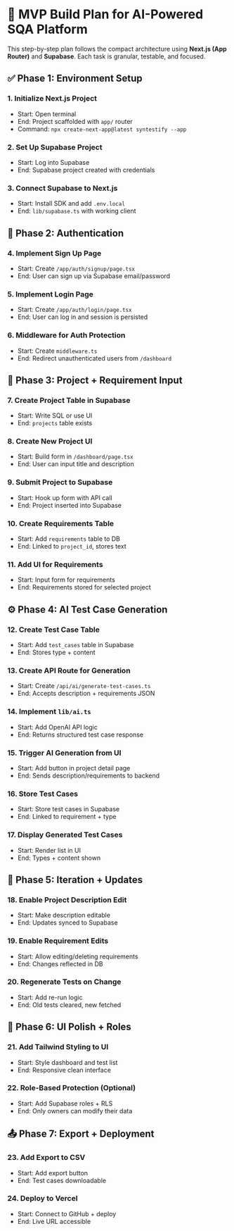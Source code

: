 # 🏁 MVP Build Plan for AI-Powered SQA Platform

This step-by-step plan follows the compact architecture using **Next.js (App Router)** and **Supabase**. Each task is granular, testable, and focused.

## ✅ Phase 1: Environment Setup

### 1. Initialize Next.js Project
- Start: Open terminal  
- End: Project scaffolded with `app/` router  
- Command: `npx create-next-app@latest syntestify --app`

### 2. Set Up Supabase Project
- Start: Log into Supabase  
- End: Supabase project created with credentials

### 3. Connect Supabase to Next.js
- Start: Install SDK and add `.env.local`  
- End: `lib/supabase.ts` with working client

## 🔐 Phase 2: Authentication

### 4. Implement Sign Up Page
- Start: Create `/app/auth/signup/page.tsx`  
- End: User can sign up via Supabase email/password

### 5. Implement Login Page
- Start: Create `/app/auth/login/page.tsx`  
- End: User can log in and session is persisted

### 6. Middleware for Auth Protection
- Start: Create `middleware.ts`  
- End: Redirect unauthenticated users from `/dashboard`

## 📄 Phase 3: Project + Requirement Input

### 7. Create Project Table in Supabase
- Start: Write SQL or use UI  
- End: `projects` table exists

### 8. Create New Project UI
- Start: Build form in `/dashboard/page.tsx`  
- End: User can input title and description

### 9. Submit Project to Supabase
- Start: Hook up form with API call  
- End: Project inserted into Supabase

### 10. Create Requirements Table
- Start: Add `requirements` table to DB  
- End: Linked to `project_id`, stores text

### 11. Add UI for Requirements
- Start: Input form for requirements  
- End: Requirements stored for selected project

## ⚙️ Phase 4: AI Test Case Generation

### 12. Create Test Case Table
- Start: Add `test_cases` table in Supabase  
- End: Stores type + content

### 13. Create API Route for Generation
- Start: Create `/api/ai/generate-test-cases.ts`  
- End: Accepts description + requirements JSON

### 14. Implement `lib/ai.ts`
- Start: Add OpenAI API logic  
- End: Returns structured test case response

### 15. Trigger AI Generation from UI
- Start: Add button in project detail page  
- End: Sends description/requirements to backend

### 16. Store Test Cases
- Start: Store test cases in Supabase  
- End: Linked to requirement + type

### 17. Display Generated Test Cases
- Start: Render list in UI  
- End: Types + content shown

## 🔁 Phase 5: Iteration + Updates

### 18. Enable Project Description Edit
- Start: Make description editable  
- End: Updates synced to Supabase

### 19. Enable Requirement Edits
- Start: Allow editing/deleting requirements  
- End: Changes reflected in DB

### 20. Regenerate Tests on Change
- Start: Add re-run logic  
- End: Old tests cleared, new fetched

## 🎨 Phase 6: UI Polish + Roles

### 21. Add Tailwind Styling to UI
- Start: Style dashboard and test list  
- End: Responsive clean interface

### 22. Role-Based Protection (Optional)
- Start: Add Supabase roles + RLS  
- End: Only owners can modify their data

## 📤 Phase 7: Export + Deployment

### 23. Add Export to CSV
- Start: Add export button  
- End: Test cases downloadable

### 24. Deploy to Vercel
- Start: Connect to GitHub + deploy  
- End: Live URL accessible